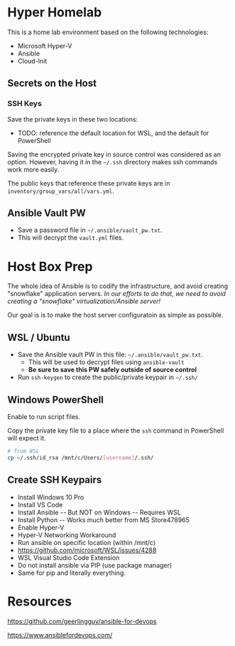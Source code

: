 # Hyper Homelab
This is a home lab environment based on the following technologies:
- Microsoft Hyper-V
- Ansible
- Cloud-Init

## Secrets on the Host
### SSH Keys
Save the private keys in these two locations:
- TODO: reference the default location for WSL, and the default for PowerShell

Saving the encrypted private key in source control was considered as an option. However, having it in the `~/.ssh` directory makes ssh commands work more easily.

The public keys that reference these private keys are in `inventory/group_vars/all/vars.yml`.

## Ansible Vault PW
- Save a password file in `~/.ansible/vault_pw.txt`.
- This will decrypt the `vault.yml` files.

# Host Box Prep
The whole idea of Ansible is to codify the infrastructure, and avoid creating "snowflake" application servers. *In our efforts to do that, we need to avoid creating a "snowflake" virtualization/Ansible server!*

Our goal is is to make the host server configuratoin as simple as possible.

## WSL / Ubuntu
- Save the Ansible vault PW in this file: `~/.ansible/vault_pw.txt`.
  - This will be used to decrypt files using `ansible-vault`
  - **Be sure to save this PW safely outside of source control**
- Run `ssh-keygen` to create the public/private keypair in `~/.ssh/`

## Windows PowerShell
Enable to run script files.

Copy the private key file to a place where the `ssh` command in PowerShell will expect it.
```sh
# from WSL
cp ~/.ssh/id_rsa /mnt/c/Users/[username]/.ssh/
```
## Create SSH Keypairs

- Install Windows 10 Pro
- Install VS Code
- Install Ansible
-- But NOT on Windows
-- Requires WSL
- Install Python
-- Works much better from MS Store478965
- Enable Hyper-V
- Hyper-V Networking Workaround
- Run ansible on specific location (within /mnt/c)
- https://github.com/microsoft/WSL/issues/4288
- WSL Visual Studio Code Extension
- Do not install ansible via PIP (use package manager)
- Same for pip and literally everything.

# Resources
https://github.com/geerlingguy/ansible-for-devops

https://www.ansiblefordevops.com/
